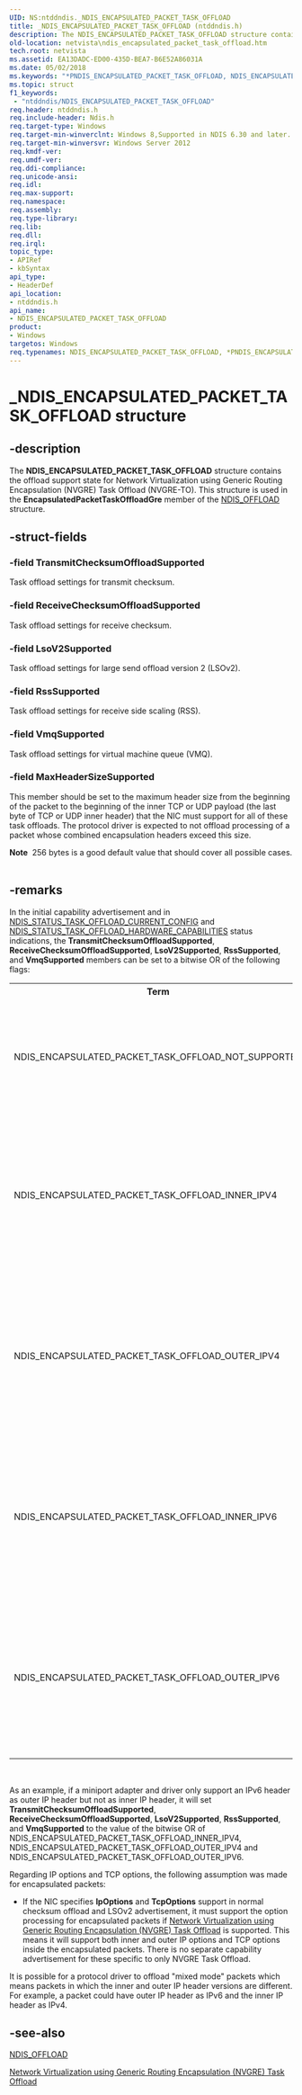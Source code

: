 ```yaml
---
UID: NS:ntddndis._NDIS_ENCAPSULATED_PACKET_TASK_OFFLOAD
title: _NDIS_ENCAPSULATED_PACKET_TASK_OFFLOAD (ntddndis.h)
description: The NDIS_ENCAPSULATED_PACKET_TASK_OFFLOAD structure contains the offload support state for Network Virtualization using Generic Routing Encapsulation (NVGRE) Task Offload (NVGRE-TO).
old-location: netvista\ndis_encapsulated_packet_task_offload.htm
tech.root: netvista
ms.assetid: EA13DADC-ED00-435D-BEA7-B6E52A86031A
ms.date: 05/02/2018
ms.keywords: "*PNDIS_ENCAPSULATED_PACKET_TASK_OFFLOAD, NDIS_ENCAPSULATED_PACKET_TASK_OFFLOAD, NDIS_ENCAPSULATED_PACKET_TASK_OFFLOAD structure [Network Drivers Starting with Windows Vista], PNDIS_ENCAPSULATED_PACKET_TASK_OFFLOAD, PNDIS_ENCAPSULATED_PACKET_TASK_OFFLOAD structure pointer [Network Drivers Starting with Windows Vista], _NDIS_ENCAPSULATED_PACKET_TASK_OFFLOAD, netvista.ndis_encapsulated_packet_task_offload, ntddndis/NDIS_ENCAPSULATED_PACKET_TASK_OFFLOAD, ntddndis/PNDIS_ENCAPSULATED_PACKET_TASK_OFFLOAD"
ms.topic: struct
f1_keywords:
 - "ntddndis/NDIS_ENCAPSULATED_PACKET_TASK_OFFLOAD"
req.header: ntddndis.h
req.include-header: Ndis.h
req.target-type: Windows
req.target-min-winverclnt: Windows 8,Supported in NDIS 6.30 and later.
req.target-min-winversvr: Windows Server 2012
req.kmdf-ver: 
req.umdf-ver: 
req.ddi-compliance: 
req.unicode-ansi: 
req.idl: 
req.max-support: 
req.namespace: 
req.assembly: 
req.type-library: 
req.lib: 
req.dll: 
req.irql: 
topic_type:
- APIRef
- kbSyntax
api_type:
- HeaderDef
api_location:
- ntddndis.h
api_name:
- NDIS_ENCAPSULATED_PACKET_TASK_OFFLOAD
product:
- Windows
targetos: Windows
req.typenames: NDIS_ENCAPSULATED_PACKET_TASK_OFFLOAD, *PNDIS_ENCAPSULATED_PACKET_TASK_OFFLOAD
---
```


# _NDIS_ENCAPSULATED_PACKET_TASK_OFFLOAD structure


## -description


The <b>NDIS_ENCAPSULATED_PACKET_TASK_OFFLOAD</b> structure contains the offload support state for Network Virtualization using Generic Routing Encapsulation (NVGRE) Task Offload (NVGRE-TO). This structure is used in the <b>EncapsulatedPacketTaskOffloadGre</b> member of the <a href="https://docs.microsoft.com/windows-hardware/drivers/ddi/content/ntddndis/ns-ntddndis-_ndis_offload">NDIS_OFFLOAD</a> structure.


## -struct-fields




### -field TransmitChecksumOffloadSupported

Task offload settings for transmit checksum.


### -field ReceiveChecksumOffloadSupported

Task offload settings for receive checksum.


### -field LsoV2Supported

Task offload settings for large send offload version 2 (LSOv2).


### -field RssSupported

Task offload settings for receive side scaling (RSS).


### -field VmqSupported

Task offload settings for virtual machine queue (VMQ).


### -field MaxHeaderSizeSupported

This member should be set to the maximum header size from the beginning of the packet to the beginning of the inner TCP or UDP payload (the last byte of TCP or UDP inner header) that the NIC must support for all of these task offloads. The protocol driver is expected to not offload processing of a packet whose combined encapsulation headers exceed this size. 

<div class="alert"><b>Note</b>  256 bytes is a good default value that should cover all possible cases.</div>
<div> </div>

## -remarks



In the initial capability advertisement and in <a href="https://docs.microsoft.com/windows-hardware/drivers/network/ndis-status-task-offload-current-config">NDIS_STATUS_TASK_OFFLOAD_CURRENT_CONFIG</a> and <a href="https://docs.microsoft.com/windows-hardware/drivers/network/ndis-status-task-offload-hardware-capabilities">NDIS_STATUS_TASK_OFFLOAD_HARDWARE_CAPABILITIES</a> status indications, the <b>TransmitChecksumOffloadSupported</b>, <b>ReceiveChecksumOffloadSupported</b>, <b>LsoV2Supported</b>, <b>RssSupported</b>, and <b>VmqSupported</b> members can be set to a bitwise OR of the following flags:




<table>
<tr>
<th>Term</th>
<th>Description</th>
</tr>
<tr>
<td width="40%">
<a id="NDIS_ENCAPSULATED_PACKET_TASK_OFFLOAD_NOT_SUPPORTED"></a><a id="ndis_encapsulated_packet_task_offload_not_supported"></a>NDIS_ENCAPSULATED_PACKET_TASK_OFFLOAD_NOT_SUPPORTED

</td>
<td width="60%">
Specifies that the miniport adapter does not support the corresponding task offload feature that the member specifies.

</td>
</tr>
<tr>
<td width="40%">
<a id="NDIS_ENCAPSULATED_PACKET_TASK_OFFLOAD_INNER_IPV4"></a><a id="ndis_encapsulated_packet_task_offload_inner_ipv4"></a>NDIS_ENCAPSULATED_PACKET_TASK_OFFLOAD_INNER_IPV4

</td>
<td width="60%">
Specifies that the miniport adapter supports the corresponding task offload feature that the member specifies where the inner IP header of an encapsulated packet is IPv4.

</td>
</tr>
<tr>
<td width="40%">
<a id="NDIS_ENCAPSULATED_PACKET_TASK_OFFLOAD_OUTER_IPV4"></a><a id="ndis_encapsulated_packet_task_offload_outer_ipv4"></a>NDIS_ENCAPSULATED_PACKET_TASK_OFFLOAD_OUTER_IPV4

</td>
<td width="60%">
Specifies that the miniport adapter supports the corresponding task offload feature that the member specifies where the outer IP header of an encapsulated packet is IPv4.

</td>
</tr>
<tr>
<td width="40%">
<a id="NDIS_ENCAPSULATED_PACKET_TASK_OFFLOAD_INNER_IPV6"></a><a id="ndis_encapsulated_packet_task_offload_inner_ipv6"></a>NDIS_ENCAPSULATED_PACKET_TASK_OFFLOAD_INNER_IPV6

</td>
<td width="60%">
Specifies that the miniport adapter supports the corresponding task offload feature that the member specifies where the inner IP header of an encapsulated packet is IPv6.

</td>
</tr>
<tr>
<td width="40%">
<a id="NDIS_ENCAPSULATED_PACKET_TASK_OFFLOAD_OUTER_IPV6"></a><a id="ndis_encapsulated_packet_task_offload_outer_ipv6"></a>NDIS_ENCAPSULATED_PACKET_TASK_OFFLOAD_OUTER_IPV6

</td>
<td width="60%">
Specifies that the miniport adapter supports the corresponding task offload feature that the member specifies where the outer IP header of an encapsulated packet is IPv6.

</td>
</tr>
</table>
 



As an example, if a miniport adapter and driver only support an  IPv6 header as outer IP header but not as inner IP header, it will set <b>TransmitChecksumOffloadSupported</b>, <b>ReceiveChecksumOffloadSupported</b>, <b>LsoV2Supported</b>, <b>RssSupported</b>, and <b>VmqSupported</b> to the value of the bitwise OR of NDIS_ENCAPSULATED_PACKET_TASK_OFFLOAD_INNER_IPV4, NDIS_ENCAPSULATED_PACKET_TASK_OFFLOAD_OUTER_IPV4 and NDIS_ENCAPSULATED_PACKET_TASK_OFFLOAD_OUTER_IPV6.

Regarding IP options and TCP options, the following assumption was made for encapsulated packets:<ul>
<li>If the NIC specifies <b>IpOptions</b> and <b>TcpOptions</b> support in normal checksum offload and LSOv2 advertisement, it must support the option processing for encapsulated packets if <a href="https://docs.microsoft.com/windows-hardware/drivers/network/network-virtualization-using-generic-routing-encapsulation--nvgre--task-offload">Network Virtualization using Generic Routing Encapsulation (NVGRE) Task Offload</a> is supported. This means it will support both inner and outer IP options and TCP options inside the encapsulated packets. There is no separate capability advertisement for these specific to only NVGRE Task Offload.</li>
</ul>


It is possible for a protocol driver to offload "mixed mode" packets which means packets in which the inner and outer IP header versions are different. For example, a packet could have outer IP header as IPv6 and the inner IP header as IPv4.




## -see-also




<a href="https://docs.microsoft.com/windows-hardware/drivers/ddi/content/ntddndis/ns-ntddndis-_ndis_offload">NDIS_OFFLOAD</a>



<a href="https://docs.microsoft.com/windows-hardware/drivers/network/network-virtualization-using-generic-routing-encapsulation--nvgre--task-offload">Network Virtualization using Generic Routing Encapsulation (NVGRE) Task Offload</a>
 

 

